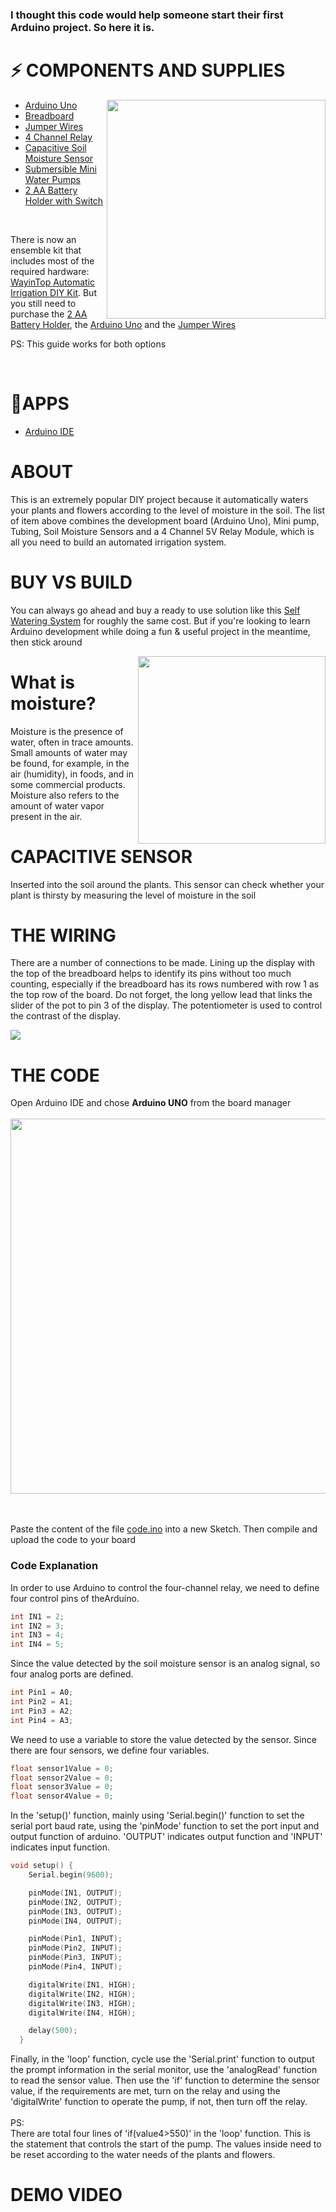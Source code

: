 
<h3>I thought this code would help someone start their first Arduino project. So here it is.</h3>

<h1>⚡️ COMPONENTS AND SUPPLIES</h1>

<img align="right" src="https://github.com/isbkch/arduino-uno-irrigation-system/blob/master/img/moisture.png?raw=true" style="max-width:100%;" height="350">

<ul>
    <li><a href="https://amzn.to/2EqybyM">Arduino Uno</a></li>
    <li><a href="https://amzn.to/2Ei40tP">Breadboard</a></li>
    <li><a href="https://amzn.to/2Ehh2ru">Jumper Wires</a></li>
    <li><a href="https://amzn.to/3ggJbMs">4 Channel Relay</a></li>
    <li><a href="https://amzn.to/3gn5FLN">Capacitive Soil Moisture Sensor</a></li>
    <li><a href="https://amzn.to/32hk9I1">Submersible Mini Water Pumps</a></li>
    <li><a href="https://amzn.to/2CPxNt8">2 AA Battery Holder with Switch</a></li>
</ul>
<br>

There is now an ensemble kit that includes most of the required hardware: <a href="https://amzn.to/3aN5qsj">WayinTop Automatic Irrigation DIY Kit</a>. But you still need to purchase the <a href="https://amzn.to/2CPxNt8">2 AA Battery Holder</a>, the <a href="https://amzn.to/2EqybyM">Arduino Uno</a> and the <a href="https://amzn.to/2Ehh2ru">Jumper Wires</a>
<br>

PS: This guide works for both options

<br>
<h1>🚀APPS</h1>
<ul>
    <li><a href="https://www.arduino.cc/en/main/software">Arduino IDE</a></li>
</ul>

<h1>ABOUT</h1>
<p>This is an extremely popular DIY project because it automatically waters your plants and flowers according to the level of moisture in the soil. The list of item above combines the development board (Arduino Uno), Mini pump, Tubing, Soil Moisture Sensors and a 4 Channel 5V Relay Module, which is all you need to build an automated irrigation system.</p>

<h1>BUY VS BUILD</h1>
<p>You can always go ahead and buy a ready to use solution like this <a href="https://amzn.to/3laBGds">Self Watering System</a> for roughly the same cost. But if you're looking to learn Arduino development while doing a fun & useful project in the meantime, then stick around</p>

<img align="right" src="https://github.com/isbkch/arduino-uno-irrigation-system/blob/master/img/moisture_sensor.png?raw=true" style="max-width:100%;" height="300">

<h1>What is moisture?</h1>
<p>Moisture is the presence of water, often in trace amounts. Small amounts of water may be found, for example, in the air (humidity), in foods, and in some commercial products. Moisture also refers to the amount of water vapor present in the air.</p>

<h1>CAPACITIVE SENSOR</h1>

<p>Inserted into the soil around the plants. This sensor can check whether your plant is thirsty by measuring the level of moisture in the soil</p>

<h1>THE WIRING</h1>

<p>There are a number of connections to be made. Lining up the display with the top of the breadboard helps to identify its pins without too much counting, especially if the breadboard has its rows numbered with row 1 as the top row of the board. Do not forget, the long yellow lead that links the slider of the pot to pin 3 of the display. The potentiometer is used to control the contrast of the display.</p>

<img src="https://github.com/isbkch/arduino-uno-irrigation-system/blob/master/img/wiring_diagram.png?raw=true"></a>

<h1>THE CODE</h1>
Open Arduino IDE and chose <strong>Arduino UNO</strong> from the board manager<br><br>
<img align="center" src="https://github.com/isbkch/arduino-uno-irrigation-system/blob/master/img/board.png?raw=true" style="max-width:100%;" height="600">

<br><br>
Paste the content of the file <a href="https://github.com/isbkch/arduino-uno-irrigation-system/blob/master/code.ino">code.ino</a> into a new Sketch. Then compile and upload the code to your board

<h3>Code Explanation</h3>

In order to use Arduino to control the four-channel relay, we need to define four control pins of theArduino.

```cpp
int IN1 = 2;
int IN2 = 3;
int IN3 = 4;
int IN4 = 5;
```

Since the value detected by the soil moisture sensor is an analog signal, so four analog ports are defined.

```cpp
int Pin1 = A0;
int Pin2 = A1;
int Pin3 = A2;
int Pin4 = A3;
```

We need to use a variable to store the value detected by the sensor. Since there are four sensors, we define four variables.

```cpp
float sensor1Value = 0;
float sensor2Value = 0;
float sensor3Value = 0;
float sensor4Value = 0;
```

In the 'setup()' function, mainly using 'Serial.begin()' function to set the serial port baud rate, using the 'pinMode' function to set the port input and output function of arduino. 'OUTPUT' indicates output function and 'INPUT' indicates input function.

```cpp
void setup() {
    Serial.begin(9600);

    pinMode(IN1, OUTPUT);
    pinMode(IN2, OUTPUT);
    pinMode(IN3, OUTPUT);
    pinMode(IN4, OUTPUT);

    pinMode(Pin1, INPUT);
    pinMode(Pin2, INPUT);
    pinMode(Pin3, INPUT);
    pinMode(Pin4, INPUT);

    digitalWrite(IN1, HIGH);
    digitalWrite(IN2, HIGH);
    digitalWrite(IN3, HIGH);
    digitalWrite(IN4, HIGH);

    delay(500);
  }
  ```

Finally, in the 'loop' function, cycle use the 'Serial.print' function to output the prompt information in the serial monitor, use the 'analogRead' function to read the sensor value. Then use the 'if' function to determine the sensor value, if the requirements are met, turn on the relay and using the 'digitalWrite' function to operate the pump, if not, then turn off the relay.
<br><br>
PS: <br>
There are total four lines of 'if(value4>550)' in the 'loop' function. This is the statement that controls the start of the pump. The values inside need to be reset according to the water needs of the plants and flowers.

<h1>DEMO VIDEO</h1>